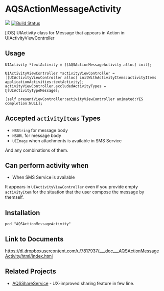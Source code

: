 AQSActionMessageActivity
========================

![](http://img.shields.io/cocoapods/v/AQSActionMessageActivity.svg?style=flat) [![Build Status](https://travis-ci.org/AquaSupport/AQSActionMessageActivity.svg?branch=master)](https://travis-ci.org/AquaSupport/AQSActionMessageActivity)

[iOS] UIActivity class for Message that appears in Action in UIActivityViewController

Usage
---

```objc
UIActivity *textActivity = [[AQSActionMessageActivity alloc] init];

UIActivityViewController *activityViewController = [[UIActivityViewController alloc] initWithActivityItems:activityItems applicationActivities:textActivity];
activityViewController.excludedActivityTypes = @[UIActivityTypeMessage];

[self presentViewController:activityViewController animated:YES completion:NULL];
```

Accepted `activityItems` Types
---

- `NSString` for message body
- `NSURL` for message body
- `UIImage` when attachments is available in SMS Service

And any combinations of them.

Can perform activity when
---

- When SMS Service is available

It appears in `UIActivityViewController` even if you provide empty `activityItem` for the situation that the user compose the message by themself.

Installation
---

```
pod "AQSActionMessageActivity"
```

Link to Documents
---

https://dl.dropboxusercontent.com/u/7817937/___doc___AQSActionMessageActivity/html/index.html

Related Projects
---

- [AQSShareService](https://github.com/AquaSupport/AQSShareService) - UX-improved sharing feature in few line. 
